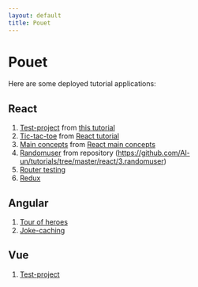 ```yaml
---
layout: default
title: Pouet
---
```

# Pouet

Here are some deployed tutorial applications:

## React

1.  [Test-project](/tutorials/react/test-project) from
    [this tutorial](https://scotch.io/tutorials/learning-react-getting-started-and-concepts)
2.  [Tic-tac-toe](/tutorials/react/tic-tac-toe) from
    [React tutorial](https://reactjs.org/tutorial/tutorial.html)
3.  [Main concepts](/tutorials/react/main-concepts) from
    [React main concepts](https://reactjs.org/docs/hello-world.html)
4.  [Randomuser](/tutorials/react/randomuser) from repository
    (https://github.com/Al-un/tutorials/tree/master/react/3.randomuser)
5.  [Router testing](/tutorials/react/test-router)
6.  [Redux](/tutorials/react/redux)

## Angular

1.  [Tour of heroes](/tutorials/angular/tour-of-heroes)
2.  [Joke-caching](/tutorials/angular/joke-caching)

## Vue

1. [Test-project](/tutorials/vue/test-project)

